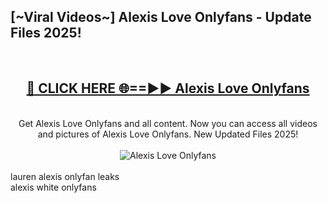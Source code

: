 <h2>[~Viral Videos~] Alexis Love Onlyfans - Update Files 2025!</h2>
<br>
<div align="center">
<h2><a href="https://betterlinks.top/A2PfLJ" rel="nofollow">🔴 CLICK HERE 🌐==►► Alexis Love Onlyfans</a></h2>
<br>
Get Alexis Love Onlyfans and all content. Now you can access all videos and pictures of Alexis Love Onlyfans. New Updated Files 2025!
<br>
<br>
<a href="https://betterlinks.top/A2PfLJ" rel="nofollow" data-target="animated-image.originalLink"><img src="https://i.ibb.co.com/WyWwxjT/player-gif2.gif" alt="Alexis Love Onlyfans" style="max-width: 100%; display: inline-block;" data-target="animated-image.originalImage"></a>
</div>
<br>
lauren alexis onlyfan leaks<br>
alexis white onlyfans